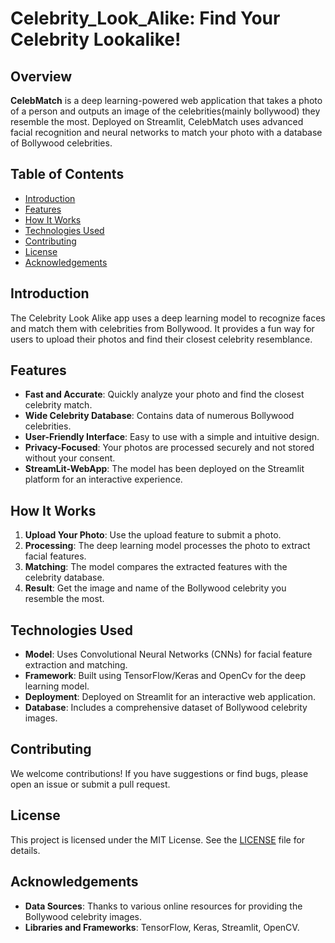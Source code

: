 # Celebrity_Look_Alike: Find Your Celebrity Lookalike!

## Overview

**CelebMatch** is a deep learning-powered web application that takes a photo of a person and outputs an image of the celebrities(mainly bollywood) they resemble the most. Deployed on Streamlit, CelebMatch uses advanced facial recognition and neural networks to match your photo with a database of Bollywood celebrities.

## Table of Contents
- [Introduction](#introduction)
- [Features](#features)
- [How It Works](#how-it-works)
- [Technologies Used](#technologies-used)
- [Contributing](#contributing)
- [License](#license)
- [Acknowledgements](#acknowledgements)

## Introduction

The Celebrity Look Alike app uses a deep learning model to recognize faces and match them with celebrities from Bollywood. It provides a fun way for users to upload their photos and find their closest celebrity resemblance.
 
## Features

- **Fast and Accurate**: Quickly analyze your photo and find the closest celebrity match.
- **Wide Celebrity Database**: Contains data of numerous Bollywood celebrities.
- **User-Friendly Interface**: Easy to use with a simple and intuitive design.
- **Privacy-Focused**: Your photos are processed securely and not stored without your consent.
- **StreamLit-WebApp**: The model has been deployed on the Streamlit platform for an interactive experience.

## How It Works

1. **Upload Your Photo**: Use the upload feature to submit a photo.
2. **Processing**: The deep learning model processes the photo to extract facial features.
3. **Matching**: The model compares the extracted features with the celebrity database.
4. **Result**: Get the image and name of the Bollywood celebrity you resemble the most.

## Technologies Used

- **Model**: Uses Convolutional Neural Networks (CNNs) for facial feature extraction and matching.
- **Framework**: Built using TensorFlow/Keras and OpenCv for the deep learning model.
- **Deployment**: Deployed on Streamlit for an interactive web application.
- **Database**: Includes a comprehensive dataset of Bollywood celebrity images.

## Contributing

We welcome contributions! If you have suggestions or find bugs, please open an issue or submit a pull request.

## License

This project is licensed under the MIT License. See the [LICENSE](LICENSE) file for details.

## Acknowledgements

- **Data Sources**: Thanks to various online resources for providing the Bollywood celebrity images.
- **Libraries and Frameworks**: TensorFlow, Keras, Streamlit, OpenCV.

